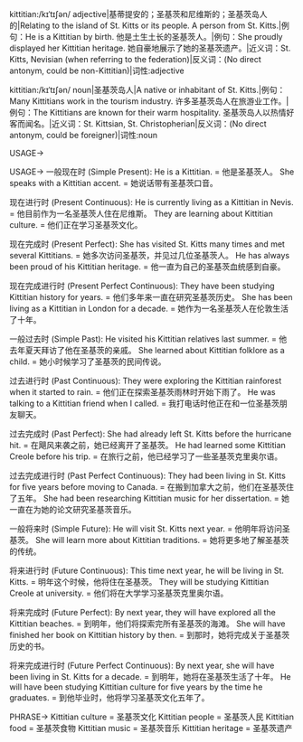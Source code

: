 kittitian:/kɪˈtɪʃən/
adjective|基蒂提安的；圣基茨和尼维斯的；圣基茨岛人的|Relating to the island of St. Kitts or its people.  A person from St. Kitts.|例句：He is a Kittitian by birth. 他是土生土长的圣基茨人。|例句：She proudly displayed her Kittitian heritage. 她自豪地展示了她的圣基茨遗产。|近义词：St. Kitts, Nevisian (when referring to the federation)|反义词：(No direct antonym, could be non-Kittitian)|词性:adjective

kittitian:/kɪˈtɪʃən/
noun|圣基茨岛人|A native or inhabitant of St. Kitts.|例句：Many Kittitians work in the tourism industry. 许多圣基茨岛人在旅游业工作。|例句：The Kittitians are known for their warm hospitality. 圣基茨岛人以热情好客而闻名。|近义词：St. Kittsian, St. Christopherian|反义词：(No direct antonym, could be foreigner)|词性:noun


USAGE->

USAGE->
一般现在时 (Simple Present):
He is a Kittitian. = 他是圣基茨人。
She speaks with a Kittitian accent. = 她说话带有圣基茨口音。

现在进行时 (Present Continuous):
He is currently living as a Kittitian in Nevis. = 他目前作为一名圣基茨人住在尼维斯。
They are learning about Kittitian culture. = 他们正在学习圣基茨文化。

现在完成时 (Present Perfect):
She has visited St. Kitts many times and met several Kittitians. = 她多次访问圣基茨，并见过几位圣基茨人。
He has always been proud of his Kittitian heritage. = 他一直为自己的圣基茨血统感到自豪。

现在完成进行时 (Present Perfect Continuous):
They have been studying Kittitian history for years. = 他们多年来一直在研究圣基茨历史。
She has been living as a Kittitian in London for a decade. = 她作为一名圣基茨人在伦敦生活了十年。

一般过去时 (Simple Past):
He visited his Kittitian relatives last summer. = 他去年夏天拜访了他在圣基茨的亲戚。
She learned about Kittitian folklore as a child. = 她小时候学习了圣基茨的民间传说。

过去进行时 (Past Continuous):
They were exploring the Kittitian rainforest when it started to rain. = 他们正在探索圣基茨雨林时开始下雨了。
He was talking to a Kittitian friend when I called. = 我打电话时他正在和一位圣基茨朋友聊天。

过去完成时 (Past Perfect):
She had already left St. Kitts before the hurricane hit. = 在飓风来袭之前，她已经离开了圣基茨。
He had learned some Kittitian Creole before his trip. = 在旅行之前，他已经学习了一些圣基茨克里奥尔语。

过去完成进行时 (Past Perfect Continuous):
They had been living in St. Kitts for five years before moving to Canada. = 在搬到加拿大之前，他们在圣基茨住了五年。
She had been researching Kittitian music for her dissertation. = 她一直在为她的论文研究圣基茨音乐。

一般将来时 (Simple Future):
He will visit St. Kitts next year. = 他明年将访问圣基茨。
She will learn more about Kittitian traditions. = 她将更多地了解圣基茨的传统。

将来进行时 (Future Continuous):
This time next year, he will be living in St. Kitts. = 明年这个时候，他将住在圣基茨。
They will be studying Kittitian Creole at university. = 他们将在大学学习圣基茨克里奥尔语。

将来完成时 (Future Perfect):
By next year, they will have explored all the Kittitian beaches. = 到明年，他们将探索完所有圣基茨的海滩。
She will have finished her book on Kittitian history by then. = 到那时，她将完成关于圣基茨历史的书。

将来完成进行时 (Future Perfect Continuous):
By next year, she will have been living in St. Kitts for a decade. = 到明年，她将在圣基茨生活了十年。
He will have been studying Kittitian culture for five years by the time he graduates. = 到他毕业时，他将学习圣基茨文化五年了。


PHRASE->
Kittitian culture = 圣基茨文化
Kittitian people = 圣基茨人民
Kittitian food = 圣基茨食物
Kittitian music = 圣基茨音乐
Kittitian heritage = 圣基茨遗产
